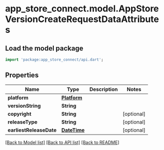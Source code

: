 # app_store_connect.model.AppStoreVersionCreateRequestDataAttributes

## Load the model package
```dart
import 'package:app_store_connect/api.dart';
```

## Properties
Name | Type | Description | Notes
------------ | ------------- | ------------- | -------------
**platform** | [**Platform**](Platform.md) |  | 
**versionString** | **String** |  | 
**copyright** | **String** |  | [optional] 
**releaseType** | **String** |  | [optional] 
**earliestReleaseDate** | [**DateTime**](DateTime.md) |  | [optional] 

[[Back to Model list]](../README.md#documentation-for-models) [[Back to API list]](../README.md#documentation-for-api-endpoints) [[Back to README]](../README.md)


